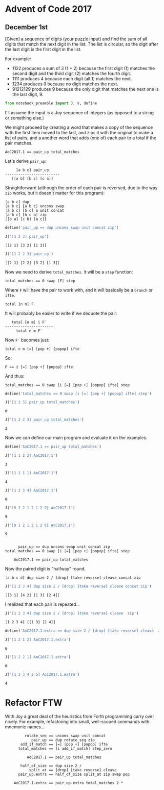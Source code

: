 
# Advent of Code 2017

## December 1st

\[Given\] a sequence of digits (your puzzle input) and find the sum of all digits that match the next digit in the list. The list is circular, so the digit after the last digit is the first digit in the list.

For example:

* 1122 produces a sum of 3 (1 + 2) because the first digit (1) matches the second digit and the third digit (2) matches the fourth digit.
* 1111 produces 4 because each digit (all 1) matches the next.
* 1234 produces 0 because no digit matches the next.
* 91212129 produces 9 because the only digit that matches the next one is the last digit, 9.


```python
from notebook_preamble import J, V, define
```

I'll assume the input is a Joy sequence of integers (as opposed to a string or something else.)

We might proceed by creating a word that makes a copy of the sequence with the first item moved to the last, and zips it with the original to make a list of pairs, and a another word that adds (one of) each pair to a total if the pair matches.

    AoC2017.1 == pair_up total_matches

Let's derive `pair_up`:

         [a b c] pair_up
    -------------------------
       [[a b] [b c] [c a]]


Straightforward (although the order of each pair is reversed, due to the way `zip` works, but it doesn't matter for this program):

    [a b c] dup
    [a b c] [a b c] uncons swap
    [a b c] [b c] a unit concat
    [a b c] [b c a] zip
    [[b a] [c b] [a c]]


```python
define('pair_up == dup uncons swap unit concat zip')
```


```python
J('[1 2 3] pair_up')
```

    [[2 1] [3 2] [1 3]]



```python
J('[1 2 2 3] pair_up')
```

    [[2 1] [2 2] [3 2] [1 3]]


Now we need to derive `total_matches`.  It will be a `step` function:

    total_matches == 0 swap [F] step

Where `F` will have the pair to work with, and it will basically be a `branch` or `ifte`.

    total [n m] F

It will probably be easier to write if we dequote the pair:

       total [n m] i F′
    ----------------------
         total n m F′

Now `F′` becomes just:

    total n m [=] [pop +] [popop] ifte

So:

    F == i [=] [pop +] [popop] ifte

And thus:

    total_matches == 0 swap [i [=] [pop +] [popop] ifte] step


```python
define('total_matches == 0 swap [i [=] [pop +] [popop] ifte] step')
```


```python
J('[1 2 3] pair_up total_matches')
```

    0



```python
J('[1 2 2 3] pair_up total_matches')
```

    2


Now we can define our main program and evaluate it on the examples.


```python
define('AoC2017.1 == pair_up total_matches')
```


```python
J('[1 1 2 2] AoC2017.1')
```

    3



```python
J('[1 1 1 1] AoC2017.1')
```

    4



```python
J('[1 2 3 4] AoC2017.1')
```

    0



```python
J('[9 1 2 1 2 1 2 9] AoC2017.1')
```

    9



```python
J('[9 1 2 1 2 1 2 9] AoC2017.1')
```

    9


          pair_up == dup uncons swap unit concat zip
    total_matches == 0 swap [i [=] [pop +] [popop] ifte] step

        AoC2017.1 == pair_up total_matches

Now the paired digit is "halfway" round.

    [a b c d] dup size 2 / [drop] [take reverse] cleave concat zip


```python
J('[1 2 3 4] dup size 2 / [drop] [take reverse] cleave concat zip')
```

    [[3 1] [4 2] [1 3] [2 4]]


I realized that each pair is repeated...


```python
J('[1 2 3 4] dup size 2 / [drop] [take reverse] cleave  zip')
```

    [1 2 3 4] [[1 3] [2 4]]



```python
define('AoC2017.1.extra == dup size 2 / [drop] [take reverse] cleave  zip swap pop total_matches 2 *')
```


```python
J('[1 2 1 2] AoC2017.1.extra')
```

    6



```python
J('[1 2 2 1] AoC2017.1.extra')
```

    0



```python
J('[1 2 3 4 2 5] AoC2017.1.extra')
```

    4


# Refactor FTW

With Joy a great deal of the heuristics from Forth programming carry over nicely.  For example, refactoring into small, well-scoped commands with mnemonic names...

             rotate_seq == uncons swap unit concat
                pair_up == dup rotate_seq zip
           add_if_match == [=] [pop +] [popop] ifte
          total_matches == [i add_if_match] step_zero

              AoC2017.1 == pair_up total_matches

           half_of_size == dup size 2 /
               split_at == [drop] [take reverse] cleave
          pair_up.extra == half_of_size split_at zip swap pop

        AoC2017.1.extra == pair_up.extra total_matches 2 *

